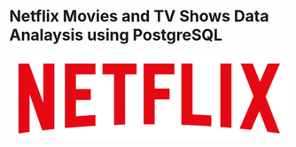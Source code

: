 # Netflix Movies and TV Shows Data Analaysis using PostgreSQL

![Netflix Logo](https://github.com/Abhishek31m/netflix_sql/blob/main/logo.png)
